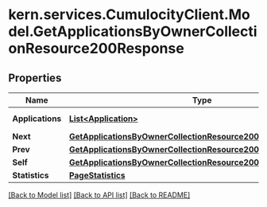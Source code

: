 # kern.services.CumulocityClient.Model.GetApplicationsByOwnerCollectionResource200Response

## Properties

Name | Type | Description | Notes
------------ | ------------- | ------------- | -------------
**Applications** | [**List&lt;Application&gt;**](Application.md) | An array of applications. | [optional] 
**Next** | [**GetApplicationsByOwnerCollectionResource200ResponseAllOfNext**](GetApplicationsByOwnerCollectionResource200ResponseAllOfNext.md) |  | [optional] 
**Prev** | [**GetApplicationsByOwnerCollectionResource200ResponseAllOfPrev**](GetApplicationsByOwnerCollectionResource200ResponseAllOfPrev.md) |  | [optional] 
**Self** | [**GetApplicationsByOwnerCollectionResource200ResponseAllOfSelf**](GetApplicationsByOwnerCollectionResource200ResponseAllOfSelf.md) |  | [optional] 
**Statistics** | [**PageStatistics**](PageStatistics.md) |  | [optional] 

[[Back to Model list]](../README.md#documentation-for-models) [[Back to API list]](../README.md#documentation-for-api-endpoints) [[Back to README]](../README.md)

